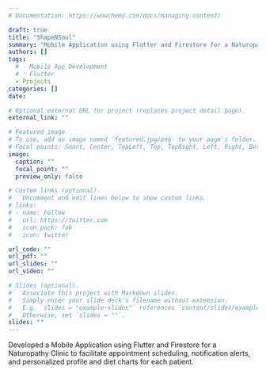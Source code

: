 ```yaml
---
# Documentation: https://wowchemy.com/docs/managing-content/

draft: true
title: "ShapeNSoul"
summary: "Mobile Application using Flutter and Firestore for a Naturopathy Clinic"
authors: []
tags: 
  # - Mobile App Development
  # - Flutter
  - Projects
categories: []
date: 

# Optional external URL for project (replaces project detail page).
external_link: ""

# Featured image
# To use, add an image named `featured.jpg/png` to your page's folder.
# Focal points: Smart, Center, TopLeft, Top, TopRight, Left, Right, BottomLeft, Bottom, BottomRight.
image:
  caption: ""
  focal_point: ""
  preview_only: false

# Custom links (optional).
#   Uncomment and edit lines below to show custom links.
# links:
# - name: Follow
#   url: https://twitter.com
#   icon_pack: fab
#   icon: twitter

url_code: ""
url_pdf: ""
url_slides: ""
url_video: ""

# Slides (optional).
#   Associate this project with Markdown slides.
#   Simply enter your slide deck's filename without extension.
#   E.g. `slides = "example-slides"` references `content/slides/example-slides.md`.
#   Otherwise, set `slides = ""`.
slides: ""
---
```


Developed a Mobile Application using Flutter and Firestore for a Naturopathy Clinic to facilitate appointment scheduling, notification alerts, and
personalized profile and diet charts for each patient.
